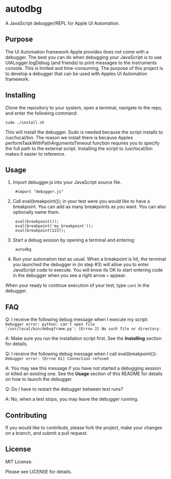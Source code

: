 # autodbg

A JavaScript debugger/REPL for Apple UI Automation.

## Purpose

The UI Automation framework Apple provides does not come with a debugger.  The best you can do when debugging your JavaScript is to use UIALogger.logDebug (and friends) to print messages to the Instruments console.
This is limited and time-consuming.  The purpose of this project is to develop a debugger that can be used with Apples UI Automation framework.

## Installing

Clone the repository to your system, open a terminal, navigate to the repo, and enter the following command:

    sudo ./install.sh

This will install the debugger.  Sudo is needed because the script installs to /usr/local/bin.  The reason we install there is because Apples performTaskWithPathArgumentsTimeout function requires you to specify the full path to the external script.  Installing the script to /usr/local/bin makes it easier to reference.

## Usage

1. Import debugger.js into your JavaScript source file.

        #import "debugger.js"

2. Call eval(breakpoint()); in your test were you would like to have a breakpoint.  You can add as many breakpoints as you want.  You can also optionally name them.

        eval(breakpoint());
        eval(breakpoint('my_breakpoint'));
        eval(breakpoint(123));

3. Start a debug session by opening a terminal and entering:

        autodbg

4. Run your automation test as usual.  When a breakpoint is hit, the terminal you launched the debugger in (in step #3) will allow you to enter JavaScript code to execute.  You will know its OK to start entering code in the debugger when you see a right arrow ```>``` appear.

When your ready to continue execution of your test, type ```cont``` in the debugger.

## FAQ

Q: I receive the following debug message when I execute my script: ```Debugger error: python: can't open file '/usr/local/bin/debugframe.py': [Errno 2] No such file or directory.```

A: Make sure you run the installation script first.  See the **Installing** section for details.

Q: I receive the following debug message when I call eval(breakpoint()): ```Debugger error: [Errno 61] Connection refused```

A: You may see this message if you have not started a debugging session or killed an existing one.  See the **Usage** section of this README for details on how to launch the debugger.

Q: Do I have to restart the debugger between test runs?

A: No, when a test stops, you may leave the debugger running.

## Contributing

If you would like to contribute, please fork the project, make your changes on a branch, and submit a pull request.

## License

MIT License.

Please see LICENSE for details.
